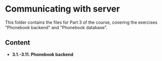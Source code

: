 # Communicating with server

This folder contains the files for Part 3 of the course, covering the exercises "Phonebook backend" and "Phonebook database".

## Content
- **3.1.-3.11. Phonebook backend**
